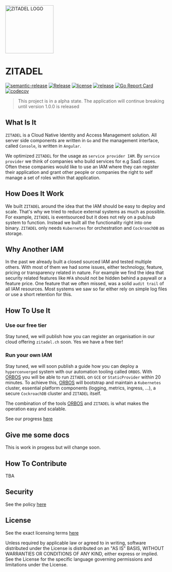 <img width="auto" height="150px" alt="ZITADEL LOGO" src="./docs/img/zitadel-logo-oneline-lightdesign@2x.png">

# ZITADEL

[![semantic-release](https://img.shields.io/badge/%20%20%F0%9F%93%A6%F0%9F%9A%80-semantic--release-e10079.svg)](https://github.com/semantic-release/semantic-release)
[![Release](https://github.com/caos/zitadel/workflows/Release/badge.svg)](https://github.com/caos/zitadel/actions)
[![license](https://badgen.net/github/license/caos/zitadel/)](https://github.com/caos/zitadel/blob/master/LICENSE)
[![release](https://badgen.net/github/release/caos/zitadel/stable)](https://github.com/caos/zitadel/releases)
[![Go Report Card](https://goreportcard.com/badge/github.com/caos/zitadel)](https://goreportcard.com/report/github.com/caos/zitadel)
[![codecov](https://codecov.io/gh/caos/zitadel/branch/master/graph/badge.svg)](https://codecov.io/gh/caos/zitadel)

> This project is in a alpha state. The application will continue breaking until version 1.0.0 is released

## What Is It

`ZITADEL` is a Cloud Native Identity and Access Management solution. All server side components are written in `Go` and the management interface, called `Console`, is written in `Angular`.

We optimized `ZITADEL` for the usage as `service provider IAM`. By `service provider` we think of companies who build services for e.g SaaS cases. Often these companies would like to use an IAM where they can register their application and grant other people or companies the right to self manage a set of roles within that application.

## How Does It Work

We built `ZITADEL` around the idea that the IAM should be easy to deploy and scale. That's why we tried to reduce external systems as much as possible.
For example, `ZITADEL` is eventsourced but it does not rely on a pub/sub system to function. Instead we built all the functionality right into one binary.
`ZITADEL` only needs `Kubernetes` for orchestration and `CockroachDB` as storage.

## Why Another IAM

In the past we already built a closed sourced IAM and tested multiple others. With most of them we had some issues, either technology, feature, pricing or transparency related in nature. For example we find the idea that security related features like `MFA` should not be hidden behind a paywall or a feature price.
One feature that we often missed, was a solid `audit trail` of all IAM resources. Most systems we saw so far either rely on simple log files or use a short retention for this.

## How To Use It

### Use our free tier

Stay tuned, we will publish how you can register an organisation in our cloud offering `zitadel.ch` soon.
Yes we have a free tier!

### Run your own IAM

Stay tuned, we will soon publish a guide how you can deploy a `hyperconverged` system with our automation tooling called `ORBOS`.
With [ORBOS](https://github.com/caos/orbos/) you will be able to run `ZITADEL` on `GCE` or `StaticProvider` within 20 minutes. To achieve this, [ORBOS](https://github.com/caos/orbos/) will bootstrap and maintain a `Kubernetes` cluster, essential platform components (logging, metrics, ingress, ...), a secure `CockroachDB` cluster and `ZITADEL` itself.

The combination of the tools [ORBOS](https://github.com/caos/orbos/) and `ZITADEL` is what makes the operation easy and scalable.

See our progress [here](https://github.com/caos/orbos/pull/256)

## Give me some docs

This is work in progess but will change soon.

## How To Contribute

TBA

## Security

See the policy [here](./SECURITY.md)

## License

See the exact licensing terms [here](./LICENSE)

Unless required by applicable law or agreed to in writing, software distributed under the License is distributed on an "AS IS" BASIS, WITHOUT WARRANTIES OR CONDITIONS OF ANY KIND, either express or implied. See the License for the specific language governing permissions and limitations under the License.
